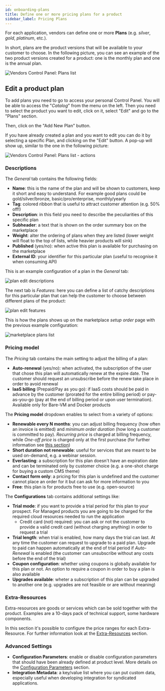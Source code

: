 ```yaml
---
id: onboarding-plans
title: Define one or more pricing plans for a product
sidebar_label: Pricing Plans
---
```


For each application, vendors can define one or more **Plans** (e.g. _silver_,
_gold_, _platinum_, etc.).

In short, plans are the product versions that will be available to your customer
to choose. In the following picture, you can see an example of the two product
versions created for a product: one is the monthly plan and one is the annual
plan.

![Vendors Control Panel: Plans list](assets/catalog/plan-list.png)

## Edit a product plan

To add plans you need to go to access your personal Control Panel. You will be
able to access the "_Catalog_" from the menu on the left. Then you need to
select the product you want to edit, click on it, select "Edit" and go to the
"Plans" section.

Then, click on the "Add New Plan" button.

If you have already created a plan and you want to edit you can do it by
selecting a specific Plan, and clicking on the "Edit" button. A pop-up will show
up, similar to the one in the following picture:

![Vendors Control Panel: Plans list - actions](assets/catalog/plan-list-action.png)

### Descriptions

The *General* tab contains the following fields:

* **Name**: this is the name of the plan and will be shown to customers, keep it
  short and easy to understand. For example good plans could be
  gold/silver/bronze, basic/pro/enterprise, monthly/yearly
* **Tag**: colored ribbon that is useful to attract customer attention (e.g. 50%
  off!)
* **Description**: in this field you need to describe the peculiarities of this
  specific plan
* **Subheader**: a text that is shown on the order summary box on the marketplace
* **Weight**: alter the ordering of plans when they are listed (lower weight will
  float to the top of lists, while heavier products will sink)
* **Published** (yes/no): when active this plan is available for purchasing on the
  marketplace
* **External ID**: your identifier for this particular plan (useful to recognise
  it when consuming API)

This is an example configuration of a plan in the *General* tab:

![plan edit descriptions](assets/catalog/plan-edit-descriptions.png)

The next tab is *Features*: here you can define a list of catchy descriptions
for this particular plan that can help the customer to choose between different
plans of the product:

![plan edit features](assets/catalog/plan-edit-descriptions-features.png)

This is how the plans shows up on the marketplace *setup order* page with the
previous example configuration:

![marketplace plans list](assets/catalog/marketplace-product-detail.png)

### Pricing model

The *Pricing* tab contains the main setting to adjust the billing of a plan:

* **Auto-renewal** (yes/no): when activated, the subscription of the user that
  chose this plan will automatically renew at the expire date. The customer
  should request an unsubscribe before the renew take place in order to avoid
  renewal
* **IaaS billing** (Prepaid/Pay as you go): if IaaS costs should be paid in
  advance by the customer (prorated for the entire billing period) or
  pay-as-you-go (pay at the end of billing period or upon user termination).
  Available only for Bare-VM and Docker products

The **Pricing model** dropdown enables to select from a variety of options:

* **Renewable every N months**: you can adjust billing frequency (how often an
  invoice is emitted) and *minimum order duration* (how long a customer is
  committed to pay). *Recurring price* is charged at billing frequency, while
  *One-off price* is charged only at the first purchase (for further
  information see [this section](billing.md))
* **Short duration not renewable**: useful for services that are meant to be
  used on-demand, e.g. a webinar session.
* **Everlasting**: a subscription for this plan doesn't have an expiration date
  and can be terminated only by customer choice (e.g. a one-shot charge for
  buying a custom CMS theme)
* **Contact form only**: a pricing for this plan is undefined and the customer
  cannot place an order for it but can ask for more information to you
* **Free**: this plan is for products free to use (e.g. open-source)

The **Configurations** tab contains additional settings like:

* **Trial mode**: if you want to provide a trial period for this plan to your
  prospect. For Managed products you are going to be charged for the required
  cloud resources needed to run the application
  * Credit card (not) required: you can ask or not the customer to provide a
    valid credit card (without charging anything) in order to request a trial
* **Trial length**: when trial is enabled, how many days the trial can last. At
  any time the customer can request to upgrade to a paid plan. Upgrade to paid
  can happen automatically at the end of trial period if *Auto-Renewal* is
  enabled (the customer can unsubscribe without any costs before the end of the
  trial)
* **Coupon configuration**: whether using coupons is globally available for this
  plan or not. An option to require a coupon in order to buy a plan is also
  available
* **Upgrades available**: wheter a subscription of this plan can be upgraded to
  another one (e.g. upgrades are not feasible or are without meaning)

### Extra-Resources

Extra-resources are goods or services which can be sold together with the
product. Examples are a 10-days pack of technical support, some hardware
components.

In this section it's possible to configure the price ranges for each
Extra-Resource. For further information look at the
[Extra-Resources](onboarding-extra-resources.md) section.

### Advanced Settings

* **Configuration Parameters**: enable or disable configuration parameters that
  should have been already defined at product level. More details on the
  [Configuration Parameters](onboarding.md#configuration-parameters) section.
* **Integration Metadata**: a key/value list where you can put custom data,
  especially useful when developing integration for syndicated applications.
